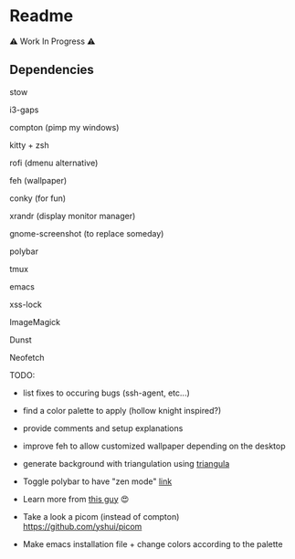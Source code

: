# Readme 

⚠️ Work In Progress ⚠️

## Dependencies

stow 

i3-gaps

compton (pimp my windows)

kitty + zsh

rofi (dmenu alternative)

feh (wallpaper)

conky (for fun)

xrandr (display monitor manager)

gnome-screenshot (to replace someday)

polybar

tmux

emacs 

xss-lock

ImageMagick

Dunst

Neofetch

TODO:

- list fixes to occuring bugs (ssh-agent, etc...)

- find a color palette to apply (hollow knight inspired?)

- provide comments and setup explanations

- improve feh to allow customized wallpaper depending on the desktop 

- generate background with triangulation using [triangula](https://github.com/RH12503/triangula)

- Toggle polybar to have "zen mode" [link](https://parasurv.neocities.org/hide-bar-i3wm.html)

- Learn more from [this guy](https://github.com/Rashad-707/wall-tile) 😍

- Take a look a picom (instead of compton) https://github.com/yshui/picom

- Make emacs installation file + change colors according to the palette
